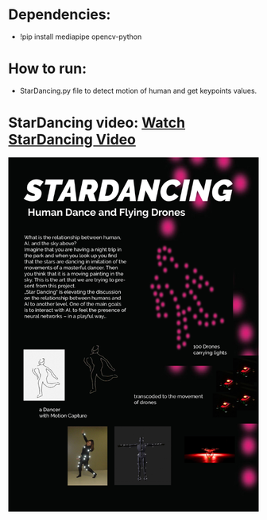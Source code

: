 # Dependencies:

- !pip install mediapipe opencv-python


# How to run:
- StarDancing.py file  to detect motion of human and get keypoints values.



# StarDancing video:    [Watch StarDancing Video ](https://vimeo.com/637615941) 




![alt text](https://github.com/alsheabi/StarDancing/blob/main/Pictures/211019_stardancing.jpg)

